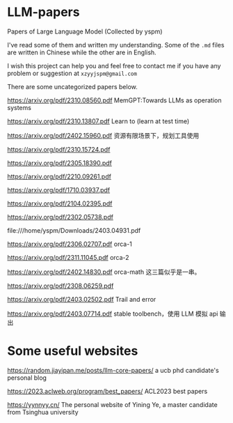 # LLM-papers

Papers of Large Language Model (Collected by yspm)

I've read some of them and written my understanding. Some of the `.md` files are written in Chinese while the other are in English.

I wish this project can help you and feel free to contact me if you have any problem or suggestion at `xzyyjspm@gmail.com`

There are some uncategorized papers below.

https://arxiv.org/pdf/2310.08560.pdf MemGPT:Towards LLMs as operation systems

https://arxiv.org/pdf/2310.13807.pdf Learn to (learn at test time)

https://arxiv.org/pdf/2402.15960.pdf 资源有限场景下，规划工具使用

https://arxiv.org/pdf/2310.15724.pdf

https://arxiv.org/pdf/2305.18390.pdf

https://arxiv.org/pdf/2210.09261.pdf

https://arxiv.org/pdf/1710.03937.pdf

https://arxiv.org/pdf/2104.02395.pdf

https://arxiv.org/pdf/2302.05738.pdf

file:///home/yspm/Downloads/2403.04931.pdf

https://arxiv.org/pdf/2306.02707.pdf orca-1

https://arxiv.org/pdf/2311.11045.pdf orca-2

https://arxiv.org/pdf/2402.14830.pdf orca-math 这三篇似乎是一串。

https://arxiv.org/pdf/2308.06259.pdf

https://arxiv.org/pdf/2403.02502.pdf Trail and error

https://arxiv.org/pdf/2403.07714.pdf stable toolbench，使用 LLM 模拟 api 输出

# Some useful websites

https://random.jiayipan.me/posts/llm-core-papers/ a ucb phd candidate's personal blog
	
https://2023.aclweb.org/program/best_papers/ ACL2023 best papers

https://yynnyy.cn/ The personal website of Yining Ye, a master candidate from Tsinghua university
